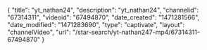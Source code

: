 {
    "title": "yt_nathan24",
    "description": "yt_nathan24",
    "channelid": "67314311",
    "videoid": "67494870",
    "date_created": "1471281566",
    "date_modified": "1471283690",
    "type": "captivate",
    "layout": "channelVideo",
    "url": "\/star-search\/yt-nathan247-mp4\/67314311-67494870"
}